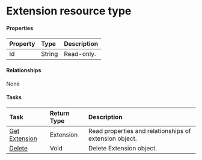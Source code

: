 # Extension resource type



#### Properties
| Property	   | Type	|Description|
|:---------------|:--------|:----------|
|Id|String| Read-only.|

#### Relationships
None


#### Tasks

| Task		   | Return Type	|Description|
|:---------------|:--------|:----------|
|[Get Extension](../api/extension_get.md) | Extension |Read properties and relationships of extension object.|
|[Delete](../api/extension_delete.md) | Void	|Delete Extension object. |
